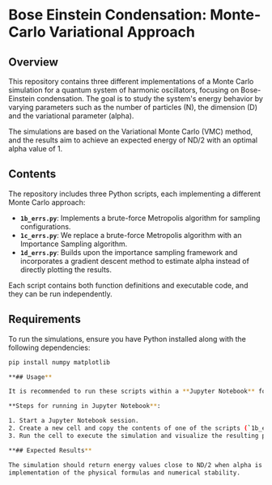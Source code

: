 # Bose Einstein Condensation: Monte-Carlo Variational Approach

## Overview

This repository contains three different implementations of a Monte Carlo simulation for a quantum system of harmonic oscillators, focusing on Bose-Einstein condensation. The goal is to study the system's energy behavior by varying parameters such as the number of particles (N), the dimension (D) and the variational parameter (alpha).

The simulations are based on the Variational Monte Carlo (VMC) method, and the results aim to achieve an expected energy of ND/2 with an optimal alpha value of 1.

## Contents

The repository includes three Python scripts, each implementing a different Monte Carlo approach:

- **`1b_errs.py`**: Implements a brute-force Metropolis algorithm for sampling configurations.
- **`1c_errs.py`**: We replace a brute-force Metropolis algorithm with an Importance Sampling algorithm.
- **`1d_errs.py`**: Builds upon the importance sampling framework and incorporates a gradient descent method to estimate alpha instead of directly plotting the results.

Each script contains both function definitions and executable code, and they can be run independently.

## Requirements

To run the simulations, ensure you have Python installed along with the following dependencies:

```bash
pip install numpy matplotlib

**## Usage**

It is recommended to run these scripts within a **Jupyter Notebook** for a better experience, as it allows for seamless execution and automatic visualization of the generated plots. Each script contains both function definitions and executable code.

**Steps for running in Jupyter Notebook**:

1. Start a Jupyter Notebook session.
2. Create a new cell and copy the contents of one of the scripts (`1b_errs.py`, `1c_errs.py`, or `1d_errs.py`) into the cell.
3. Run the cell to execute the simulation and visualize the resulting plots.

**## Expected Results**

The simulation should return energy values close to ND/2 when alpha is optimized to approximately 1. If discrepancies are found, it is recommended to check the
implementation of the physical formulas and numerical stability.
